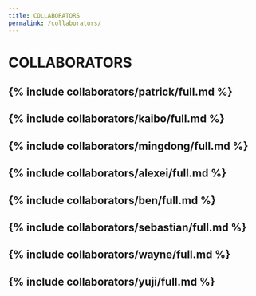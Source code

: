 ```yaml
---
title: COLLABORATORS
permalink: /collaborators/
---
```


# COLLABORATORS

## {% include collaborators/patrick/full.md %}

## {% include collaborators/kaibo/full.md %}

## {% include collaborators/mingdong/full.md %}

## {% include collaborators/alexei/full.md %}

## {% include collaborators/ben/full.md %}

## {% include collaborators/sebastian/full.md %}

## {% include collaborators/wayne/full.md %}

## {% include collaborators/yuji/full.md %}
